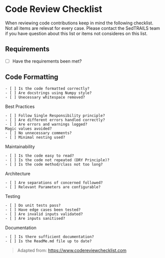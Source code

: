 # Code Review Checklist

When reviewing code contributions keep in mind the following checklist. Not all items are relevat for every case. Please contact the SedTRAILS team if you have question about this list or items not consideres on this list.

## Requirements

   - [ ] Have the requirements been met?

## Code Formatting

    - [ ] Is the code formatted correctly?
    - [ ] Are docstrings using Numpy style?
    - [ ] Unecessary whitespace removed?

Best Practices

    - [ ] Follow Single Responsibility principle?
    - [ ] Are different errors handled correctly?
    - [ ] Are errors and warnings logged?
    Magic values avoided?
    - [ ] No unnecessary comments?
    - [ ] Minimal nesting used?

Maintainability

    - [ ] Is the code easy to read?
    - [ ] Is the code not repeated (DRY Principle)?
    - [ ] Is the code method/class not too long?

Architecture

    - [ ] Are separations of concerned followed?
    - [ ] Relevant Parameters are configurable?

Testing

    - [ ] Do unit tests pass?
    - [ ] Have edge cases been tested?
    - [ ] Are invalid inputs validated?
    - [ ] Are inputs sanitised?

Documentation

    - [ ] Is there sufficient documentation?
    - [ ] Is the ReadMe.md file up to date?

> Adapted from: https://www.codereviewchecklist.com